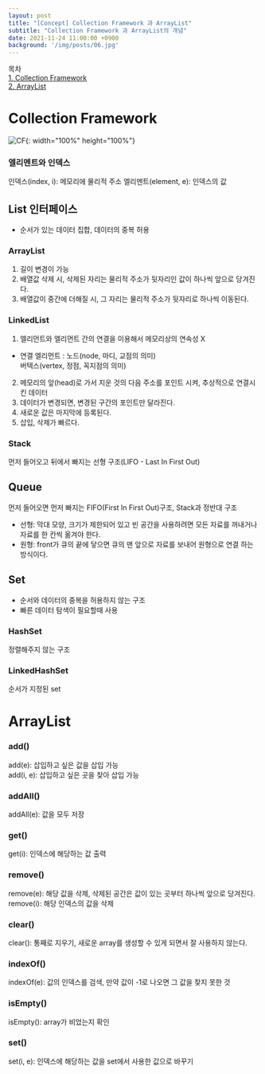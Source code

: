 ```yaml
---
layout: post
title: "[Concept] Collection Framework 과 ArrayList"
subtitle: "Collection Framework 과 ArrayList의 개념"
date: 2021-11-24 11:00:00 +0900
background: '/img/posts/06.jpg'
---
```


목차  
[1. Collection Framework](#Collection-Framework)  
[2. ArrayList](#ArrayList)

# Collection Framework
![CF]({{site.baseurl}}/img/post_eight/CF.png){: width="100%" height="100%"}

### 엘리멘트와 인덱스
인덱스(index, i): 메모리에 물리적 주소
엘리멘트(element, e): 인덱스의 값

## List 인터페이스
- 순서가 있는 데이터 집합, 데이터의 중복 허용

### ArrayList  
1. 길이 변경이 가능
2. 배열값 삭제 시, 삭제된 자리는 물리적 주소가 뒷자리인 값이 하나씩 앞으로 당겨진다.
3. 배열값이 중간에 더해질 시, 그 자리는 물리적 주소가 뒷자리로 하나씩 이동된다.

### LinkedList  
1. 엘리먼트와 엘리먼트 간의 연결을 이용해서 메모리상의 연속성 X
- 연결 엘리먼트 : 노드(node, 마디, 교점의 의미)  
버텍스(vertex, 정점, 꼭지점의 의미)
2. 메모리의 앞(head)로 가서 지운 것의 다음 주소를 포인트 시켜, 추상적으로 연결시킨 데이터
3. 데이터가 변경되면, 변경된 구간의 포인트만 달라진다.
4. 새로운 값은 마지막에 등록된다.
5. 삽입, 삭제가 빠르다.

### Stack  
먼저 들어오고 뒤에서 빠지는 선형 구조(LIFO - Last In First Out)

## Queue  
먼저 들어오면 먼저 빠지는 FIFO(First In First Out)구조, Stack과 정반대 구조
- 선형: 막대 모양, 크기가 제한되어 있고 빈 공간을 사용하려면 모든 자료를 꺼내거나 자료를 한 칸씩 옮겨야 한다.
- 원형: front가 큐의 끝에 닿으면 큐의 맨 앞으로 자료를 보내어 원형으로 연결 하는 방식이다.

## Set  
- 순서와 데이터의 중복을 허용하지 않는 구조
- 빠른 데이터 탐색이 필요할때 사용

### HashSet  
정렬해주지 않는 구조

### LinkedHashSet  
순서가 지정된 set

# ArrayList
### add()  
add(e): 삽입하고 싶은 값을 삽입 가능  
add(i, e): 삽입하고 싶은 곳을 찾아 삽입 가능

### addAll()  
addAll(e): 값을 모두 저장

### get()
get(i): 인덱스에 해당하는 값 출력

### remove()  
remove(e): 해당 값을 삭제, 삭제된 공간은 값이 있는 곳부터 하나씩 앞으로 당겨진다.
remove(i): 해당 인덱스의 값을 삭제

### clear()  
clear(): 통째로 지우기, 새로운 array를 생성할 수 있게 되면서 잘 사용하지 않는다.

### indexOf()  
indexOf(e): 값의 인덱스를 검색, 만약 값이 -1로 나오면 그 값을 찾지 못한 것

### isEmpty()  
isEmpty(): array가 비었는지 확인

### set()  
set(i, e): 인덱스에 해당하는 값을 set에서 사용한 값으로 바꾸기